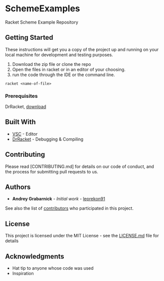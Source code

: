 # SchemeExamples

Racket Scheme Example Repository

## Getting Started

These instructions will get you a copy of the project up and running on your local machine for development and testing purposes. 

1. Download the zip file or clone the repo
2. Open the files in racket or in an editor of your choosing.
3. run the code through the IDE or the command line.
```
racket <name-of-file>
```

### Prerequisites
DrRacket, [download](https://racket-lang.org/download/)


## Built With
* [VSC](https://code.visualstudio.com/) - Editor
* [DrRacket](https://racket-lang.org) - Debugging & Compiling


## Contributing

Please read [CONTRIBUTING.md] for details on our code of conduct, and the process for submitting pull requests to us.

## Authors

* **Andrey Grabarnick** - *Initial work* - [leprekon91](https://github.com/leprekon91)

See also the list of [contributors]() who participated in this project.

## License

This project is licensed under the MIT License - see the [LICENSE.md](LICENSE.md) file for details

## Acknowledgments

* Hat tip to anyone whose code was used
* Inspiration

